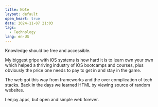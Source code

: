 ```yaml
---
title: Note
layout: default
open_heart: true
date: 2024-11-07 21:03
tags: 
  - Technology
lang: en-US
---
```


Knowledge should be free and accessible. 

My biggest gripe with iOS systems is how hard it is to learn own your own which helped a thriving industry of iOS bootcamps and courses, plus obviously the price one needs to pay to get in and stay in the game.

The web got this way from frameworks and the over complication of tech stacks. Back in the days we learned HTML by viewing source of random websites. 

I enjoy apps, but open and simple web forever.
